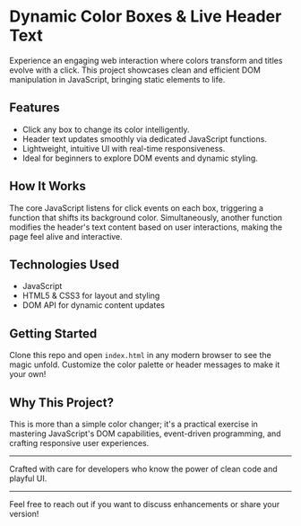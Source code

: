 # Dynamic Color Boxes & Live Header Text

Experience an engaging web interaction where colors transform and titles evolve with a click. This project showcases clean and efficient DOM manipulation in JavaScript, bringing static elements to life.

## Features

- Click any box to change its color intelligently.
- Header text updates smoothly via dedicated JavaScript functions.
- Lightweight, intuitive UI with real-time responsiveness.
- Ideal for beginners to explore DOM events and dynamic styling.

## How It Works

The core JavaScript listens for click events on each box, triggering a function that shifts its background color. Simultaneously, another function modifies the header's text content based on user interactions, making the page feel alive and interactive.

## Technologies Used

- JavaScript
- HTML5 & CSS3 for layout and styling
- DOM API for dynamic content updates

## Getting Started

Clone this repo and open `index.html` in any modern browser to see the magic unfold. Customize the color palette or header messages to make it your own!

## Why This Project?

This is more than a simple color changer; it's a practical exercise in mastering JavaScript's DOM capabilities, event-driven programming, and crafting responsive user experiences.

---

Crafted with care for developers who know the power of clean code and playful UI.

---

Feel free to reach out if you want to discuss enhancements or share your version!

